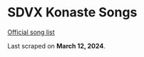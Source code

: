 # SDVX Konaste Songs

[Official song list](https://p.eagate.573.jp/game/eacsdvx/vi/music/index.html)

Last scraped on **March 12, 2024**.